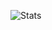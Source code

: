 ![Stats](http://github-profile-summary-cards.vercel.app/api/cards/profile-details?username=SleepingWatchman&theme=zenburn)
